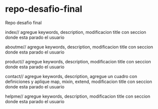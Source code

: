 # repo-desafio-final
Repo desafio final

index// agregue keywords, description, modificacion title con seccion donde esta parado el usuario

aboutme// agregue keywords, description, modificacion title con seccion donde esta parado el usuario

product// agregue keywords, description, modificacion title con seccion donde esta parado el usuario

contact// agregue keywords, description, agregue un cuadro con definiciones y aplique map, mixin, extend, modificacion title con seccion donde esta parado el usuario

helpme// agregue keywords, description, modificacion title con seccion donde esta parado el usuario
